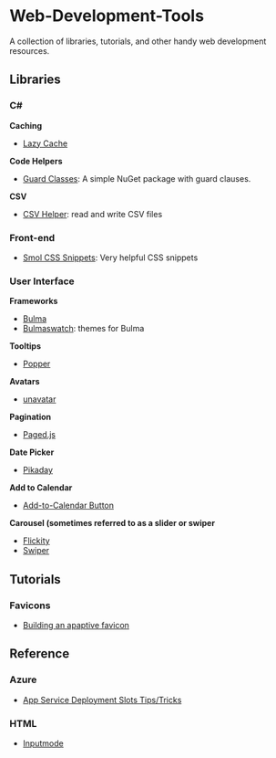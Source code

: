 
# Web-Development-Tools
A collection of libraries, tutorials, and other handy web development resources.

## Libraries

### C#
**Caching**
 - [Lazy Cache](https://github.com/alastairtree/LazyCache/releases/tag/2.4.0.174)

**Code Helpers**
- [Guard Classes](https://github.com/ardalis/GuardClauses): A simple NuGet package with guard clauses.

**CSV**
- [CSV Helper](https://joshclose.github.io/CsvHelper/): read and write CSV files

### Front-end
- [Smol CSS Snippets](https://github.com/5t3ph/smolcss): Very helpful CSS snippets

### User Interface
**Frameworks**
- [Bulma](https://bulma.io)
- [Bulmaswatch](https://jenil.github.io/bulmaswatch): themes for Bulma

**Tooltips**
- [Popper](https://popper.js.org)

**Avatars**
- [unavatar](https://unavatar.now.sh/)

**Pagination**
- [Paged.js](https://www.pagedjs.org/)

**Date Picker**
- [Pikaday](https://github.com/Pikaday/Pikaday)

**Add to Calendar**
- [Add-to-Calendar Button](https://github.com/jekuer/add-to-calendar-button)

**Carousel (sometimes referred to as a slider or swiper**
- [Flickity](https://flickity.metafizzy.co/)
- [Swiper](https://swiperjs.com)

## Tutorials
### Favicons
- [Building an apaptive favicon](https://web.dev/building-an-adaptive-favicon)


## Reference

### Azure
- [App Service Deployment Slots Tips/Tricks](https://ruslany.net/2019/06/azure-app-service-deployment-slots-tips-and-tricks/)

### HTML
- [Inputmode](https://css-tricks.com/everything-you-ever-wanted-to-know-about-inputmode/)
